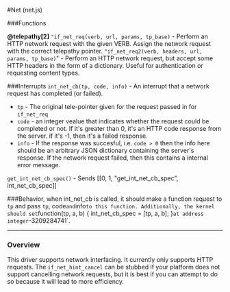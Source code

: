#Net (net.js)

###Functions

**@telepathy[2]**
`"if_net_req(verb, url, params, tp_base)` - Perform an HTTP network request with the given VERB. Assign the network request with the correct telepathy pointer.
`"if_net_req2(verb, headers, url, params, tp_base)`" - Perform an HTTP network request, but accept some HTTP headers in the form of a dictionary.  Useful for authentication or requesting content types.

###Interrupts
`int_net_cb(tp, code, info)` - An interrupt that a network request has completed (or failed). 

  * `tp` - The original tele-pointer given for the request passed in for `if_net_req`
  * `code` - an integer vealue that indicates whether the request could be completed or not.  If it's greater than 0, it's an HTTP code response from the server. if it's -1, then it's a failed response.
  * `info` - If the response was succesful, i.e. `code > 0` then the info here should be an arbitrary JSON dictionary containing the server's response. If the network request failed, then this contains a internal error message.

`get_int_net_cb_spec()` - Sends [[0, 1, "get_int_net_cb_spec", int_net_cb_spec]]


###Behavior, when int_net_cb is called, it should make a function request to `tp` and pass `tp`, code` and `info` to this function. Additionally, the
kernel should set `function(tp, a, b) { int_net_cb_spec = [tp, a, b]; }` at address integer `-3209284741`.

------

### Overview 

This driver supports network interfacing. It currently only supports HTTP requests. The `if_net_hint_cancel` can be stubbed if your platform does not support cancelling network requests, but it is best if you can attempt to do so because it will lead to more efficiency.
